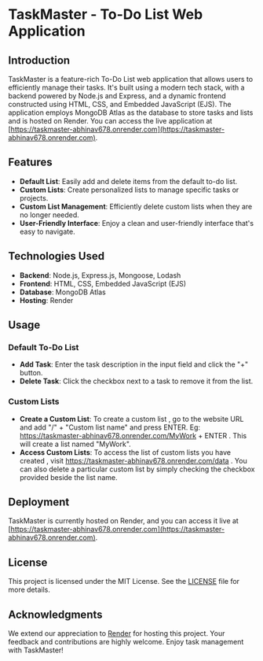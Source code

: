 # TaskMaster - To-Do List Web Application

## Introduction

TaskMaster is a feature-rich To-Do List web application that allows users to efficiently manage their tasks. It's built using a modern tech stack, with a backend powered by Node.js and Express, and a dynamic frontend constructed using HTML, CSS, and Embedded JavaScript (EJS). The application employs MongoDB Atlas as the database to store tasks and lists and is hosted on Render. You can access the live application at [https://taskmaster-abhinav678.onrender.com](https://taskmaster-abhinav678.onrender.com).

## Features

- **Default List**: Easily add and delete items from the default to-do list.
- **Custom Lists**: Create personalized lists to manage specific tasks or projects.
- **Custom List Management**: Efficiently delete custom lists when they are no longer needed.
- **User-Friendly Interface**: Enjoy a clean and user-friendly interface that's easy to navigate.

## Technologies Used

- **Backend**: Node.js, Express.js, Mongoose, Lodash
- **Frontend**: HTML, CSS, Embedded JavaScript (EJS)
- **Database**: MongoDB Atlas
- **Hosting**: Render



## Usage

### Default To-Do List

- **Add Task**: Enter the task description in the input field and click the "+" button.
- **Delete Task**: Click the checkbox next to a task to remove it from the list.

### Custom Lists

- **Create a Custom List**: To create a custom list , go to the website URL and add "/" + "Custom list name" and press ENTER. Eg: https://taskmaster-abhinav678.onrender.com/MyWork + ENTER . This will create a list named "MyWork".
- **Access Custom Lists**: To access the list of custom lists you have created , visit https://taskmaster-abhinav678.onrender.com/data . You can also delete a particular custom list by simply checking  the checkbox provided beside the list name.

## Deployment

TaskMaster is currently hosted on Render, and you can access it live at [https://taskmaster-abhinav678.onrender.com](https://taskmaster-abhinav678.onrender.com).

## License

This project is licensed under the MIT License. See the [LICENSE](LICENSE) file for more details.

## Acknowledgments

We extend our appreciation to [Render](https://render.com) for hosting this project. Your feedback and contributions are highly welcome. Enjoy task management with TaskMaster!
